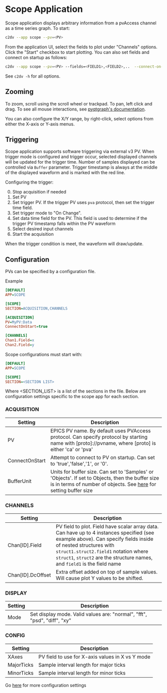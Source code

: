 # Scope Application
Scope application displays arbitrary information from a pvAccess channel as a time series graph. To start:

```bash
c2dv --app scope --pv=<PV>
```

From the application UI, select the fields to plot under "Channels" options.  Click the "Start" checkbox to start plotting. You can also set fields and connect on startup as follows:

```bash
c2dv --app scope --pv=<PV> --fields=<FIELD1>,<FIELD2>,..  --connect-on-start
```

See `c2dv -h` for all options.

## Zooming
To zoom, scroll using the scroll wheel or trackpad.  To pan, left click and drag.  To see all mouse interactions, see [pyqtgraph's documentation](https://pyqtgraph.readthedocs.io/en/latest/mouse_interaction.html).

You can also configure the X/Y range, by right-click, select options from either the X-axis or Y-axis menus.

## Triggering
Scope application supports software triggering via external v3 PV. When trigger mode is configured and trigger occur,
selected displayed channels will be updated for the trigger time. Number of samples displayed can be controlled via `Buffer` parameter.
Trigger timestamp is always at the middle of the displayed waveform and is marked with the red line.

Configuring the trigger:

0. Stop acquisition if needed
1. Set PV
2. Set trigger PV. If the trigger PV uses `pva` protocol, then set the trigger time field.
3. Set trigger mode to "On Change".
4. Set data time field for the PV.  This field is used to determine if the trigger PV timestamp falls within the PV waveform
5. Select desired input channels
6. Start the acquisition

When the trigger condition is meet, the waveform will draw/update.

## Configuration
PVs can be specified by a configuration file. 

Example
```ini
[DEFAULT]
APP=SCOPE

[SCOPE]
SECTION=ACQUISITION,CHANNELS

[ACQUISITION]
PV=MyPV:Data
ConnectOnStart=true

[CHANNELS]
Chan1.Field=x
Chan2.Field=y
```
Scope configurations must start with:

```ini
[DEFAULT]
APP=SCOPE

[SCOPE]
SECTION=<SECTION LIST>
```
Where <SECTION_LIST> is a list of the sections in the file. Below are configuration settings specific to the scope app for each section.

### ACQUISITION
| Setting | Description
|---|---|
| PV | EPICS PV name.  By default uses PVAccess protocol.  Can specify protocol by starting name with [proto]://pvname, where [proto] is either 'ca' or 'pva' |
| ConnectOnStart | Attempt to connect to PV on startup. Can set to 'true','false','1', or '0'.|
| BufferUnit | Units for buffer size.  Can set to 'Samples' or 'Objects'.  If set to Objects, then the buffer size is in terms of number of objects. See [here](configsettings.md) for setting buffer size |

### CHANNELS
| Setting | Description
|---|---|
| Chan[ID].Field | PV field to plot.  Field have scalar array data. Can have up to 4 instances specified  (see example above). Can specify fields inside of nested structures with `struct1.struct2.field1` notation where `struct1`, `struct2` are the structure names, and `field1` is the field name |
| Chan[ID].DcOffset | Extra offset added on top of sample values. Will cause plot Y values to be shifted. |

### DISPLAY
| Setting | Description |
|---|---|
|Mode| Set display mode.  Valid values are: "normal", "fft", "psd", "diff", "xy"|

### CONFIG
| Setting | Description |
|---|---|
|XAxes| PV field to use for X-axis values in X vs Y mode|
|MajorTicks| Sample interval length for major ticks|
|MinorTicks| Sample interval length for minor ticks|

Go [here](configsettings.md) for more configuration settings

